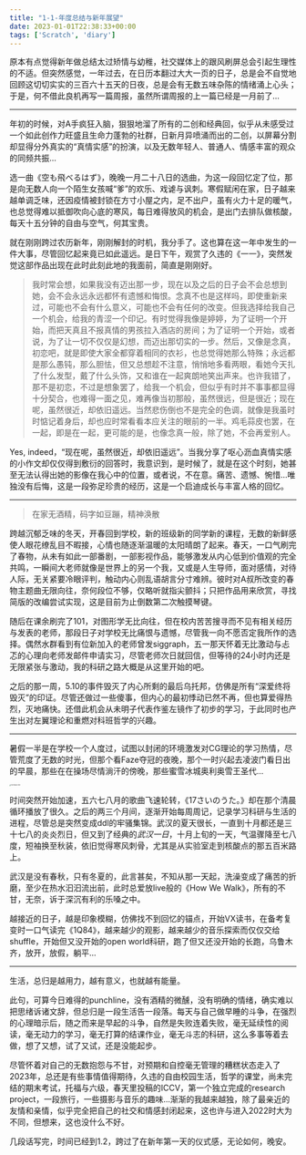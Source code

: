 ```yaml
---
title: "1-1-年度总结与新年展望"
date: 2023-01-01T22:38:33+00:00
tags: ['Scratch', 'diary']
---
```

原本有点觉得新年做总结太过矫情与幼稚，社交媒体上的跟风刷屏总会引起生理性的不适。但突然感觉，一年过去，在日历本翻过大大一页的日子，总是会不自觉地回顾这切切实实的三百六十五天的日夜，总是会有无数五味杂陈的情绪涌上心头；于是，何不借此良机再写一篇周报，虽然所谓周报的上一篇已经是一月前了...

---

年初的时候，对A手疯狂入脑，狠狠地溜了所有的二创和经典回，似乎从未感受过一个如此创作力旺盛且生命力蓬勃的社群，日新月异喷涌而出的二创，以屏幕分割却显得分外真实的“真情实感”的扮演，以及无数年轻人、普通人、情感丰富的观众的同频共振...

选一曲《空も飛べるはず》，晚晚一月二十八日的选曲，为这一段回忆定了位，那是向无数人向一个陌生女孩喊“爹”的欢乐、戏谑与讽刺。寒假赋闲在家，日子越来越单调乏味，还因疫情被封锁在方寸小屋之内，足不出户，虽有火力十足的暖气，也总觉得难以抵御吹向心底的寒风，每日难得放风的机会，是出门去排队做核酸，每天十五分钟的自由与空气，何其宝贵。

就在刚刚跨过农历新年，刚刚解封的时机，我分手了。这也算在这一年中发生的一件大事，尽管回忆起来竟已如此遥远。是日下午，观赏了久违的《一一》，突然发觉这部作品出现在此时此刻此地的我面前，简直是刚刚好。

> 我时常会想，如果我没有迈出那一步，现在以及之后的日子会不会总想到她，会不会永远永远都怀有遗憾和悔恨。念真不也是这样吗，即使重新来过，可能也不会有什么意义，可能也不会有任何的改变。但我选择给我自己一个机会，给我的青涩一个印记。有时觉得我像是婷婷，为了证明一个开始，而把天真且不报真情的男孩拉入酒店的房间；为了证明一个开始，或者说，为了让一切不仅仅是幻想，而迈出那切实的一步。然后，又像是念真，初恋吧，就是即使大家全都穿着相同的衣衫，也总觉得她那么特殊；永远都是那么愚钝，那么胆怯，但又总想趁不注意，悄悄地多看两眼，看她今天扎了什么发型，戴了什么头饰，又和谁在一起爽朗地笑出声来。也许我错了，那不是初恋，不过是想象罢了，给我一个机会，但似乎有时并不事事都显得十分契合，也难得一面之见，难再像当初那般，虽然很远，但是很近；现在呢，虽然很近，却依旧遥远。当然悲伤倒也不是完全的色调，就像是我虽时时惦记着身后，却也应时常看看本应关注的眼前的一半。鸡毛蒜皮也罢，在一起，即是在一起，更可能的是，也像念真一般，除了她，不会再爱别人。
>

Yes, indeed，“现在呢，虽然很近，却依旧遥远”。当我分享了呕心沥血真情实感的小作文却仅仅得到敷衍的回答时，我意识到，是时候了，就是在这个时刻，她甚至无法认得出她的影像在我心中的位置，或者说，不在意。痛苦、遗憾、惋惜...唯独没有后悔，这是一段弥足珍贵的经历，这是一个启迪成长与丰富人格的回忆。

---

> 在家无酒精，码字如豆蹦，精神涣散

跨越沉郁乏味的冬天，开春回到学校，新的班级新的同学新的课程，无数的新鲜感使人眼花缭乱目不暇接，心情也随逐渐温暖的太阳晴朗了起来。春天，一口气刷完了春物，从未有如此一部番剧，一部影视作品，能够激发从内心低到价值观的完全共鸣，一瞬间大老师就像是世界上的另一个我，又或是人生导师，面对感情，对待人际，无关紧要冷眼评判，触动内心则乱语胡言分寸难辨。彼时对A叔所改变的春物主题曲无限向往，奈何段位不够，仅略听就指尖颤抖；只把作品用来欣赏，寻找简版的改编尝试实现，这是目前为止倒数第二次触摸琴键。

随后在课余刷完了101，对图形学无比向往，但在校内苦苦搜寻而不见有相关经历与发表的老师，那段日子对学校无比痛恨与遗憾，尽管我一向不愿否定我所作的选择。偶然水群看到有位新加入的老师曾发siggraph，五一那天怀着无比激动与忐忑的心理向老师发邮件申请实习，尽管老师次日就回信，但等待的24小时内还是无限紧张与激动，我的科研之路大概是从这里开始的吧。

之后的那一周，5.10的事件毁灭了内心所剩的最后乌托邦，仿佛是所有“深爱终将毁灭”的印证。尽管还做过一些傻事，但内心的最初悸动已然不再，但也算爱得热烈，灭地痛快。还借此机会从未明子代表作鉴左镜作了初步的学习，于此同时也产生出对左翼理论和重燃对科班哲学的兴趣。

---

暑假一半是在学校一个人度过，试图以封闭的环境激发对CG理论的学习热情，尽管荒度了无数的时光，但那个看Faze夺冠的夜晚，那个一时兴起去凌波门看日出的早晨，那些在在操场尽情淌汗的傍晚，那些蜜雪冰城奥利奥雪王圣代...

<img src="http://img.reedyoung.cn/DSCF6868-HDR.jpg" alt="DSCF6868-HDR" style="zoom: 15%;margin: 0 auto;" />

时间突然开始加速，五六七八月的歌曲飞速轮转，《17さいのうた。》却在那个清晨循环播放了很久。之后的两三个月间，逐渐开始每周周记，记录学习科研与生活的进程，尽管总是突然变成ddl的牢骚集锦。武汉的夏天很长，一直到十月都还是三十七八的炎炎烈日，但又到了经典的*武汉一日*，十月上旬的一天，气温骤降至七八度，短袖换至秋装，依旧觉得寒风刺骨，尤其是从实验室走到核酸点的那五百米路上。

武汉是没有春秋，只有冬夏的，此言甚矣，不知从那一天起，洗澡变成了痛苦的折磨，至少在热水汩汩流出前，此时总爱放live般的《How We Walk》，所有的不甘，无奈，诉于深沉有利的乐嗓之中。

越接近的日子，越是印象模糊，仿佛找不到回忆的锚点，开始VX读书，在备考复变时一口气读完《1Q84》，越来越少的观影，越来越少的音乐探索而仅仅交给shuffle，开始但又没开始的open world科研，跑了但又还没开始的长跑，乌鲁木齐，放开，放假，躺平...

---

生活，总归是越用力，越有意义，也就越有能量。

此句，可算今日难得的punchline，没有酒精的微醺，没有明确的情绪，确实难以把思绪诉诸文辞，但总归是一段生活告一段落。每天与自己做早睡的斗争，在强烈的心理暗示后，随之而来是早起的斗争，自然是失败连着失败，毫无延续性的阅读，毫无动力的学习，毫无打算的结课作业，毫无斗志的科研，这么多事等着去做，想了又想，试了又试，还是没能起步。

尽管怀着对自己的无数抱怨与不甘，对预期和自控毫无管理的糟糕状态走入了2023年，总还是有些事情值得期待，久违的自由校园生活，哲学的课堂，尚未完结的期末考试，托福与六级，春天里投稿的ICCV，第一个独立完成的research project，一段旅行，一些摄影与音乐的趣味...渐渐的我越来越独，除了最亲近的友情和亲情，似乎完全把自己的社交和情感封闭起来，这也许与进入2022时大为不同，但想来，这也没什么不好。

几段话写完，时间已经到1.2，跨过了在新年第一天的仪式感，无论如何，晚安。
